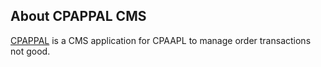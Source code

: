 ## About CPAPPAL CMS

<a href="https://order.cpappal.com">CPAPPAL</a> is a CMS application for CPAAPL to manage order transactions not good.
